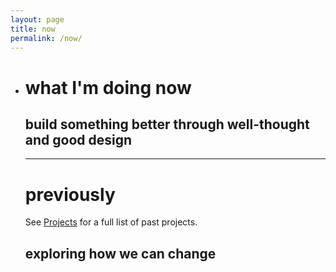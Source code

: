 ```yaml
---
layout: page
title: now
permalink: /now/
---
```


- # what I'm doing now

  ## build something better through well-thought and good design

  

  ------

  

  # previously

  
  
  See [Projects](https://shawnyzhou.com/projects) for a full list of past projects.
  
  
  
  ## exploring how we can change 
